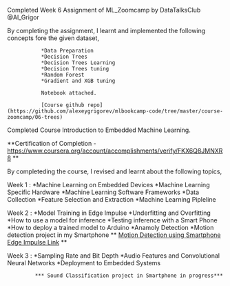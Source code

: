 Completed Week 6 Assignment of ML_Zoomcamp by DataTalksClub @Al_Grigor

By completing the assignment, I learnt and implemented the following concepts fore the given dataset,

               *Data Preparation
               *Decision Trees
               *Decision Trees Learning
               *Decision Trees tuning
               *Random Forest
               *Gradient and XGB tuning

               Notebook attached.

               [Course github repo](https://github.com/alexeygrigorev/mlbookcamp-code/tree/master/course-zoomcamp/06-trees)
               
               
Completed Course Introduction to Embedded Machine Learning. 

**Certification of Completion - https://www.coursera.org/account/accomplishments/verify/FKX6Q8JMNXR8 **

 By completeding the course, I revised and learnt about the following topics,
      
 Week 1 :
              *Machine Learning on Embedded Devices
              *Machine Learning Specific Hardware
              *Machine Learning Software Frameworks
              *Data Collection
              *Feature Selection and Extraction
              *Machine Learning Pipleline
              
Week 2 :
              *Model Training in Edge Impulse
              *Underfitting and Overfitting
              *How to use a model for inference
              *Testing inference with a Smart Phone
              *How to deploy a trained model to Arduino
              *Anamoly Detection
              *Motion detection project in my Smartphone
                  ** [Motion Detection using Smartphone Edge Impulse Link](https://studio.edgeimpulse.com/public/52038/latest) **
              
Week 3 :
              *Sampling Rate and Bit Depth
              *Audio Features and Convolutional Neural Networks
              *Deployment to Embedded Systems
             
             *** Sound Classification project in Smartphone in progress***
              
